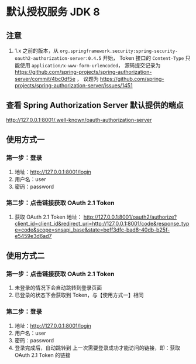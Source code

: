 # 默认授权服务 JDK 8

## 注意

1. 1.x 之前的版本，从 `org.springframework.security:spring-security-oauth2-authorization-server:0.4.5` 开始，
   Token 接口的 `Content-Type` 只能使用 `application/x-www-form-urlencoded`，
   源码提交记录为 https://github.com/spring-projects/spring-authorization-server/commit/4bc0df5e ，
   议题为 https://github.com/spring-projects/spring-authorization-server/issues/1451

## 查看 Spring Authorization Server 默认提供的端点

http://127.0.0.1:8001/.well-known/oauth-authorization-server

## 使用方式一

### 第一步：登录

1. 地址：http://127.0.0.1:8001/login
2. 用户名：user
3. 密码：password

### 第二步：点击链接获取 OAuth 2.1 Token

1. 获取 OAuth 2.1 Token 地址：
   http://127.0.0.1:8001/oauth2/authorize?client_id=client_id&redirect_uri=http://127.0.0.1:8001/code&response_type=code&scope=snsapi_base&state=beff3dfc-bad8-40db-b25f-e5459e3d6ad7

## 使用方式二

### 第一步：点击链接获取 OAuth 2.1 Token

1. 未登录的情况下会自动跳转到登录页面
2. 已登录的状态下会获取到 Token，与【使用方式一】相同

### 第二步：登录

1. 地址：http://127.0.0.1:8001/login
2. 用户名：user
3. 密码：password
4. 登录完成后，自动跳转到 上一次需要登录成功才能访问的链接，即：获取 OAuth 2.1 Token 的链接
